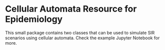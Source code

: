 # Cellular Automata Resource for Epidemiology

This small package contains two classes that can be used to simulate SIR scenarios using cellular automata. Check the example Jupyter Notebook for more.
